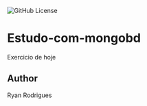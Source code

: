 ![GitHub License](https://img.shields.io/github/license/ryananimo64/Estudo-com-mongobd)

# Estudo-com-mongobd
Exercicio de hoje
## Author
Ryan Rodrigues
